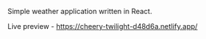 Simple weather application written in React.

Live preview - https://cheery-twilight-d48d6a.netlify.app/
